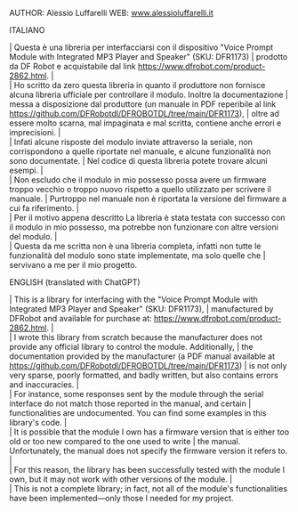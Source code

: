 AUTHOR: Alessio Luffarelli
WEB: www.alessioluffarelli.it

ITALIANO

|	Questa è una libreria per interfacciarsi con il dispositivo "Voice Prompt Module with Integrated MP3 Player and Speaker" (SKU: DFR1173)
|	prodotto da DF Robot e acquistabile dal link https://www.dfrobot.com/product-2862.html.
|	
|	Ho scritto da zero questa libreria in quanto il produttore non fornisce alcuna libreria ufficiale per controllare il modulo. Inoltre la documentazione
|	messa a disposizione dal produttore (un manuale in PDF reperibile al link https://github.com/DFRobotdl/DFROBOTDL/tree/main/DFR1173),
|	oltre ad essere molto scarna, mal impaginata e mal scritta, contiene anche errori e imprecisioni.
|	
|	Infati alcune risposte del modulo inviate attraverso la seriale, non corrispondono a quelle riportate nel manuale, e alcune funzionalità non sono documentate. 
|	Nel codice di questa libreria potete trovare alcuni esempi.
|	
|	Non escludo che il modulo in mio possesso possa avere un firmware troppo vecchio o troppo nuovo rispetto a quello utilizzato per scrivere il manuale.
|	Purtroppo nel manuale non è riportata la versione del firmware a cui fa riferimento.
|	
|	Per il motivo appena descritto La libreria è stata testata con successo con il modulo in mio possesso, ma potrebbe non funzionare con altre versioni del modulo.
|	
|	Questa da me scritta non è una libreria completa, infatti non tutte le funzionalità del modulo sono state implementate, ma solo quelle che
|	servivano a me per il mio progetto.


ENGLISH (translated with ChatGPT)

|	This is a library for interfacing with the "Voice Prompt Module with Integrated MP3 Player and Speaker" (SKU: DFR1173),
|	manufactured by DFRobot and available for purchase at: https://www.dfrobot.com/product-2862.html.
|	
|	I wrote this library from scratch because the manufacturer does not provide any official library to control the module. Additionally,
|	the documentation provided by the manufacturer (a PDF manual available at https://github.com/DFRobotdl/DFROBOTDL/tree/main/DFR1173)
|	is not only very sparse, poorly formatted, and badly written, but also contains errors and inaccuracies.
|	
|	For instance, some responses sent by the module through the serial interface do not match those reported in the manual, and certain
|	functionalities are undocumented. You can find some examples in this library's code.
|	
|	It is possible that the module I own has a firmware version that is either too old or too new compared to the one used to write
|	the manual. Unfortunately, the manual does not specify the firmware version it refers to.
|	
|	For this reason, the library has been successfully tested with the module I own, but it may not work with other versions of the module.
|	
|	This is not a complete library; in fact, not all of the module's functionalities have been implemented—only those I needed for my project.
